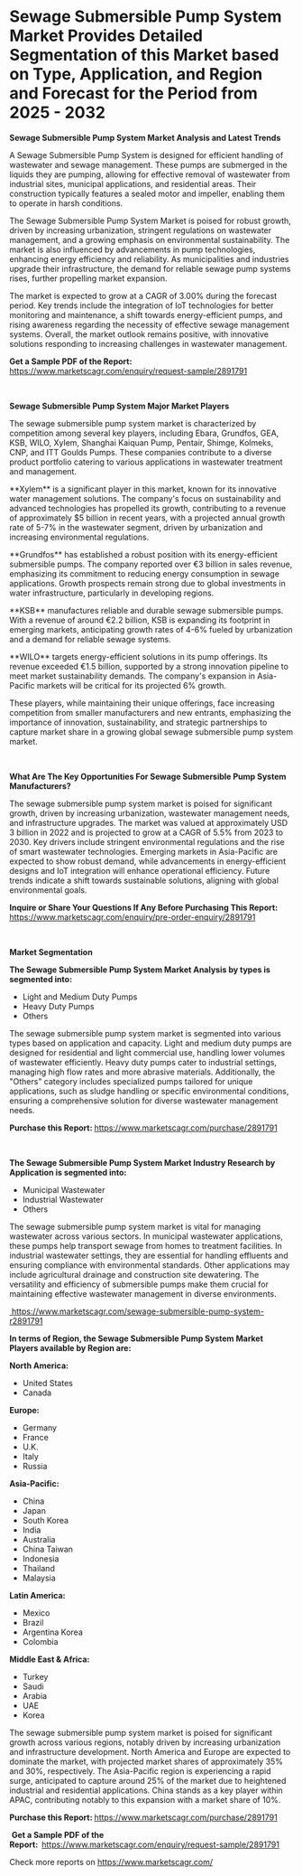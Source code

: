 <p><h1>Sewage Submersible Pump System Market Provides Detailed Segmentation of this Market based on Type, Application, and Region and Forecast for the Period from 2025 - 2032</h1></p><p><strong>Sewage Submersible Pump System Market Analysis and Latest Trends</strong></p>
<p><p>A Sewage Submersible Pump System is designed for efficient handling of wastewater and sewage management. These pumps are submerged in the liquids they are pumping, allowing for effective removal of wastewater from industrial sites, municipal applications, and residential areas. Their construction typically features a sealed motor and impeller, enabling them to operate in harsh conditions.</p><p>The Sewage Submersible Pump System Market is poised for robust growth, driven by increasing urbanization, stringent regulations on wastewater management, and a growing emphasis on environmental sustainability. The market is also influenced by advancements in pump technologies, enhancing energy efficiency and reliability. As municipalities and industries upgrade their infrastructure, the demand for reliable sewage pump systems rises, further propelling market expansion.</p><p>The market is expected to grow at a CAGR of 3.00% during the forecast period. Key trends include the integration of IoT technologies for better monitoring and maintenance, a shift towards energy-efficient pumps, and rising awareness regarding the necessity of effective sewage management systems. Overall, the market outlook remains positive, with innovative solutions responding to increasing challenges in wastewater management.</p></p>
<p><strong>Get a Sample PDF of the Report:&nbsp;</strong> <a href="https://www.marketscagr.com/enquiry/request-sample/2891791?utm_campaign=2528&utm_medium=2&utm_source=Github&utm_content=ia&utm_term=14032025&utm_id=sewage-submersible-pump-system">https://www.marketscagr.com/enquiry/request-sample/2891791</a></p>
<p>&nbsp;</p>
<p><strong>Sewage Submersible Pump System Major Market Players</strong></p>
<p><p>The sewage submersible pump system market is characterized by competition among several key players, including Ebara, Grundfos, GEA, KSB, WILO, Xylem, Shanghai Kaiquan Pump, Pentair, Shimge, Kolmeks, CNP, and ITT Goulds Pumps. These companies contribute to a diverse product portfolio catering to various applications in wastewater treatment and management.</p><p>**Xylem** is a significant player in this market, known for its innovative water management solutions. The company's focus on sustainability and advanced technologies has propelled its growth, contributing to a revenue of approximately $5 billion in recent years, with a projected annual growth rate of 5-7% in the wastewater segment, driven by urbanization and increasing environmental regulations.</p><p>**Grundfos** has established a robust position with its energy-efficient submersible pumps. The company reported over €3 billion in sales revenue, emphasizing its commitment to reducing energy consumption in sewage applications. Growth prospects remain strong due to global investments in water infrastructure, particularly in developing regions.</p><p>**KSB** manufactures reliable and durable sewage submersible pumps. With a revenue of around €2.2 billion, KSB is expanding its footprint in emerging markets, anticipating growth rates of 4-6% fueled by urbanization and a demand for reliable sewage systems.</p><p>**WILO** targets energy-efficient solutions in its pump offerings. Its revenue exceeded €1.5 billion, supported by a strong innovation pipeline to meet market sustainability demands. The company's expansion in Asia-Pacific markets will be critical for its projected 6% growth.</p><p>These players, while maintaining their unique offerings, face increasing competition from smaller manufacturers and new entrants, emphasizing the importance of innovation, sustainability, and strategic partnerships to capture market share in a growing global sewage submersible pump system market.</p></p>
<p>&nbsp;</p>
<p><strong>What Are The Key Opportunities For Sewage Submersible Pump System Manufacturers?</strong></p>
<p><p>The sewage submersible pump system market is poised for significant growth, driven by increasing urbanization, wastewater management needs, and infrastructure upgrades. The market was valued at approximately USD 3 billion in 2022 and is projected to grow at a CAGR of 5.5% from 2023 to 2030. Key drivers include stringent environmental regulations and the rise of smart wastewater technologies. Emerging markets in Asia-Pacific are expected to show robust demand, while advancements in energy-efficient designs and IoT integration will enhance operational efficiency. Future trends indicate a shift towards sustainable solutions, aligning with global environmental goals.</p></p>
<p><strong>Inquire or Share Your Questions If Any Before Purchasing This Report:</strong> <a href="https://www.marketscagr.com/enquiry/pre-order-enquiry/2891791?utm_campaign=2528&utm_medium=2&utm_source=Github&utm_content=ia&utm_term=14032025&utm_id=sewage-submersible-pump-system">https://www.marketscagr.com/enquiry/pre-order-enquiry/2891791</a></p>
<p>&nbsp;</p>
<p><strong>Market Segmentation</strong></p>
<p><strong>The Sewage Submersible Pump System Market Analysis by types is segmented into:</strong></p>
<p><ul><li>Light and Medium Duty Pumps</li><li>Heavy Duty Pumps</li><li>Others</li></ul></p>
<p><p>The sewage submersible pump system market is segmented into various types based on application and capacity. Light and medium duty pumps are designed for residential and light commercial use, handling lower volumes of wastewater efficiently. Heavy duty pumps cater to industrial settings, managing high flow rates and more abrasive materials. Additionally, the "Others" category includes specialized pumps tailored for unique applications, such as sludge handling or specific environmental conditions, ensuring a comprehensive solution for diverse wastewater management needs.</p></p>
<p><strong>Purchase this Report:&nbsp;</strong><a href="https://www.marketscagr.com/purchase/2891791?utm_campaign=2528&utm_medium=2&utm_source=Github&utm_content=ia&utm_term=14032025&utm_id=sewage-submersible-pump-system">https://www.marketscagr.com/purchase/2891791</a></p>
<p>&nbsp;</p>
<p><strong>The Sewage Submersible Pump System Market Industry Research by Application is segmented into:</strong></p>
<p><ul><li>Municipal Wastewater</li><li>Industrial Wastewater</li><li>Others</li></ul></p>
<p><p>The sewage submersible pump system market is vital for managing wastewater across various sectors. In municipal wastewater applications, these pumps help transport sewage from homes to treatment facilities. In industrial wastewater settings, they are essential for handling effluents and ensuring compliance with environmental standards. Other applications may include agricultural drainage and construction site dewatering. The versatility and efficiency of submersible pumps make them crucial for maintaining effective wastewater management in diverse environments.</p></p>
<p><a href="https://www.marketscagr.com/sewage-submersible-pump-system-r2891791?utm_campaign=2528&utm_medium=2&utm_source=Github&utm_content=ia&utm_term=14032025&utm_id=sewage-submersible-pump-system">&nbsp;https://www.marketscagr.com/sewage-submersible-pump-system-r2891791</a></p>
<p><strong>In terms of Region, the Sewage Submersible Pump System Market Players available by Region are:</strong></p>
<p>
    <p> <strong> North America: </strong>
        <ul>
            <li>United States</li>
            <li>Canada</li>
        </ul>
        </p> 
    <p> <strong> Europe: </strong>
        <ul>
            <li>Germany</li>
            <li>France</li>
            <li>U.K.</li>
            <li>Italy</li>
            <li>Russia</li>
        </ul>
        </p> 
    <p> <strong> Asia-Pacific: </strong>
        <ul>
            <li>China</li>
            <li>Japan</li>
            <li>South Korea</li>
            <li>India</li>
            <li>Australia</li>
            <li>China Taiwan</li>
            <li>Indonesia</li>
            <li>Thailand</li>
            <li>Malaysia</li>
        </ul>
        </p> 
    <p> <strong> Latin America: </strong>
        <ul>
            <li>Mexico</li>
            <li>Brazil</li>
            <li>Argentina Korea</li>
            <li>Colombia</li>
        </ul>
        </p> 
    <p> <strong> Middle East & Africa: </strong>
        <ul>
            <li>Turkey</li>
            <li>Saudi</li>
            <li>Arabia</li>
            <li>UAE</li>
            <li>Korea</li>
        </ul>
    </p>
    </p>
<p><p>The sewage submersible pump system market is poised for significant growth across various regions, notably driven by increasing urbanization and infrastructure development. North America and Europe are expected to dominate the market, with projected market shares of approximately 35% and 30%, respectively. The Asia-Pacific region is experiencing a rapid surge, anticipated to capture around 25% of the market due to heightened industrial and residential applications. China stands as a key player within APAC, contributing notably to this expansion with a market share of 10%.</p></p>
<p><strong>Purchase this Report: </strong><a href="https://www.marketscagr.com/purchase/2891791?utm_campaign=2528&utm_medium=2&utm_source=Github&utm_content=ia&utm_term=14032025&utm_id=sewage-submersible-pump-system">https://www.marketscagr.com/purchase/2891791</a></p>
<p>&nbsp;<strong>Get a Sample PDF of the Report:&nbsp;&nbsp;</strong><a href="https://www.marketscagr.com/enquiry/request-sample/2891791?utm_campaign=2528&utm_medium=2&utm_source=Github&utm_content=ia&utm_term=14032025&utm_id=sewage-submersible-pump-system">https://www.marketscagr.com/enquiry/request-sample/2891791</a></p>
<p><strong></strong></p>
<p>Check more reports on <a href="https://www.marketscagr.com/?utm_campaign=2528&utm_medium=2&utm_source=Github&utm_content=ia&utm_term=14032025&utm_id=sewage-submersible-pump-system">https://www.marketscagr.com/</a></p>